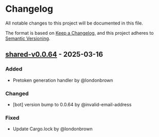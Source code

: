 # Changelog

All notable changes to this project will be documented in this file.

The format is based on [Keep a Changelog](https://keepachangelog.com/en/1.0.0/),
and this project adheres to [Semantic Versioning](https://semver.org/spec/v2.0.0.html).

## [shared-v0.0.64] - 2025-03-16

### Added
- Pretoken generation handler by @londonbrown

### Changed
- [bot] version bump to 0.0.64 by @invalid-email-address

### Fixed
- Update Cargo.lock by @londonbrown

[shared-v0.0.64]: https://github.com/londonbrown/blog-lambdas/compare/v0.0.63..shared-v0.0.64

<!-- generated by git-cliff -->
